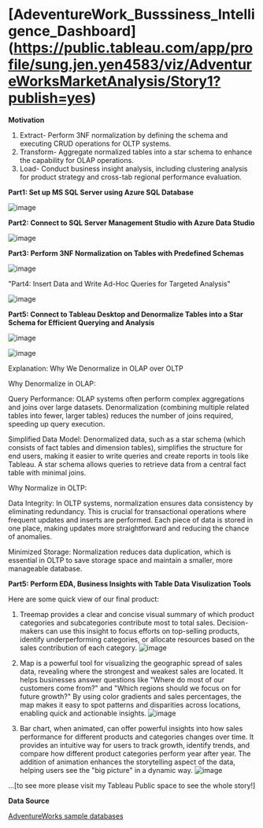 # [AdeventureWork_Busssiness_Intelligence_Dashboard] (https://public.tableau.com/app/profile/sung.jen.yen4583/viz/AdventureWorksMarketAnalysis/Story1?publish=yes)

**Motivation**

1. Extract- Perform 3NF normalization by defining the schema and executing CRUD operations for OLTP systems.
2. Transform- Aggregate normalized tables into a star schema to enhance the capability for OLAP operations.
3. Load- Conduct business insight analysis, including clustering analysis for product strategy and cross-tab regional performance evaluation.

**Part1: Set up MS SQL Server using Azure SQL Database**

![image](https://github.com/user-attachments/assets/50992940-2db9-438c-9923-86149012100f)

**Part2: Connect to SQL Server Management Studio with Azure Data Studio**

![image](https://github.com/user-attachments/assets/20ab7c4f-bd93-4510-911c-f5b395917fdf)

**Part3: Perform 3NF Normalization on Tables with Predefined Schemas**

![image](https://github.com/user-attachments/assets/a0b162ae-2642-4f5e-8744-0fee46f49310)

"Part4: Insert Data and Write Ad-Hoc Queries for Targeted Analysis"

![image](https://github.com/user-attachments/assets/89801212-7ab1-415b-b975-3ba939277a37)

**Part5: Connect to Tableau Desktop and Denormalize Tables into a Star Schema for Efficient Querying and Analysis**

![image](https://github.com/user-attachments/assets/1e5e2730-1361-4a3d-8024-75914d60a2ad)

![image](https://github.com/user-attachments/assets/bc3c69b8-631c-4010-ad07-c21aeb67a177)

Explanation: Why We Denormalize in OLAP over OLTP

Why Denormalize in OLAP:

Query Performance: OLAP systems often perform complex aggregations and joins over large datasets. Denormalization (combining multiple related tables into fewer, larger tables) reduces the number of joins required, speeding up query execution.

Simplified Data Model: Denormalized data, such as a star schema (which consists of fact tables and dimension tables), simplifies the structure for end users, making it easier to write queries and create reports in tools like Tableau. A star schema allows queries to retrieve data from a central fact table with minimal joins.

Why Normalize in OLTP:

Data Integrity: In OLTP systems, normalization ensures data consistency by eliminating redundancy. This is crucial for transactional operations where frequent updates and inserts are performed. Each piece of data is stored in one place, making updates more straightforward and reducing the chance of anomalies.

Minimized Storage: Normalization reduces data duplication, which is essential in OLTP to save storage space and maintain a smaller, more manageable database.

**Part5: Perform EDA, Business Insights with Table Data Visulization Tools**

Here are some quick view of our final product:

1. Treemap provides a clear and concise visual summary of which product categories and subcategories contribute most to total sales. Decision-makers can use this insight to focus efforts on top-selling products, identify underperforming categories, or allocate resources based on the sales contribution of each category.
![image](https://github.com/user-attachments/assets/b925387a-88b7-49a3-9a99-454f76cf464d)

2. Map is a powerful tool for visualizing the geographic spread of sales data, revealing where the strongest and weakest sales are located. It helps businesses answer questions like "Where do most of our customers come from?" and "Which regions should we focus on for future growth?" By using color gradients and sales percentages, the map makes it easy to spot patterns and disparities across locations, enabling quick and actionable insights.
![image](https://github.com/user-attachments/assets/5a0699d4-14a6-41a7-8dd7-973327f21057)

3. Bar chart, when animated, can offer powerful insights into how sales performance for different products and categories changes over time. It provides an intuitive way for users to track growth, identify trends, and compare how different product categories perform year after year. The addition of animation enhances the storytelling aspect of the data, helping users see the "big picture" in a dynamic way.
![image](https://github.com/user-attachments/assets/0836b90c-b9a5-48cc-b0da-271e82d611c3)

...[to see more please visit my Tableau Public space to see the whole story!]

**Data Source**

[AdventureWorks sample databases](https://learn.microsoft.com/en-us/sql/samples/adventureworks-install-configure?view=sql-server-ver16&tabs=ssms)
